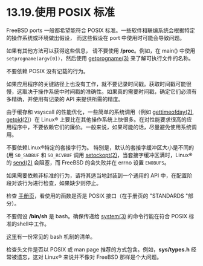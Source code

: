 # 13.19.使用 POSIX 标准

FreeBSD ports 一般都希望能符合 POSIX 标准。一些软件和联编系统会根据特定的操作系统或环境做出假设， 而这些假设在 port 中使用时可能会导致问题。

如果有其他方法可以获得这些信息， 请不要使用 **/proc**。例如，在 main() 中使用``setprogname(argv[0])``，然后使用 [getprogname(3)](https://www.freebsd.org/cgi/man.cgi?query=getprogname&sektion=3&format=html) 来了解可执行文件的名称。

不要依赖 POSIX 没有记载的行为。

如果应用程序的关键路径上也没有工作，就不要记录时间戳。获取时间戳可能很慢，这取决于操作系统中时间戳的准确性。如果真的需要时间戳，确定它们必须有多精确，并使用有记录的 API 来提供所需的精度。

由于缓存和 vsyscall 的性能优化，一些简单的系统调用（例如 [gettimeofday(2)](https://www.freebsd.org/cgi/man.cgi?query=gettimeofday&sektion=2&format=html), [getpid(2)](https://www.freebsd.org/cgi/man.cgi?query=getpid&sektion=2&format=html)）在 Linux® 上要比在其他操作系统上快很多。在对性能要求很高的应用程序中，不要依赖它们的廉价。一般来说，如果可能的话，尽量避免使用系统调用。

不要依赖Linux®特定的套接字行为。
特别是，默认的套接字缓冲区大小是不同的(用 ``SO_SNDBUF`` 和 ``SO_RCVBUF`` 调用 [setockopt(2)](https://www.freebsd.org/cgi/man.cgi?query=setsockopt&sektion=2&format=html)，当套接字缓冲区满时，Linux® 的 [send(2)](https://www.freebsd.org/cgi/man.cgi?query=send&sektion=2&format=html) 会阻塞，而 FreeBSD 的会失败并在 errno 设置 ``ENOBUFS``。

如果需要依赖非标准的行为，请将其适当地封装到一个通用的 API 中，在配置阶段对该行为进行检查，如果缺少则停止。

检查 [手册页](https://www.freebsd.org/cgi/man.cgi)，看使用的函数是否是 POSIX 接口（在手册页的 "STANDARDS "部分）。

不要假设 **/bin/sh** 是 bash。确保传递给 [system(3)](https://www.freebsd.org/cgi/man.cgi?query=system&sektion=3&format=html) 的命令行能在符合 POSIX 标准的shell中工作。

[这里](https://wiki.ubuntu.com/DashAsBinSh)有一份常见的 bash 机制的清单。

检查头文件是否以 POSIX 或 man page 推荐的方式包含。例如，**sys/types.h** 经常被遗忘，这对 Linux® 来说并不像对 FreeBSD 那样是个大问题。
